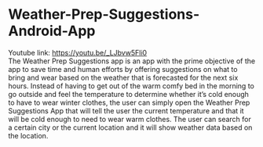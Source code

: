 # Weather-Prep-Suggestions-Android-App
Youtube link: https://youtu.be/_LJbvw5Fli0  
The Weather Prep Suggestions app is an app with the prime objective of the app  to save time and human efforts by offering suggestions on what to bring and wear based on the weather that is forecasted for the next six hours. Instead of having to get out of the warm comfy bed in the morning to go outside and feel the temperature to determine whether it’s cold enough to have to wear winter clothes, the user can simply open the Weather Prep Suggestions App that will tell the user the current temperature and that it will be cold enough to need to wear warm clothes. The user can search for a certain city or the current location and it will show weather data based on the location. 
